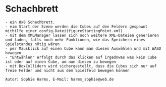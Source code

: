 # Schachbrett

    - ein 8x8 Schachbrett.
    - eim Start der Szene werden die Cubes auf den Feldern gespawnt mithilfe einer config-Datei(figureStartingPoint.xml)
    - mit dem XMLManager lassen sich noch weitere XML-Dateien generieren und laden, falls noch mehr Funktionen, wie das Speichern eines Spielstandes nötig wären
    - per Mausklick auf einen Cube kann man diesen Auswählen und mit WASD bewegen
    - "Entwählen" erfolgt durch das klicken auf irgednwas was kein Cube ist oder auf einen Cube, um nun diesen zu bewegen
    - mit BoxCollidern wird sichergestellt, dass die Cubes sich nur auf freie Felder und nicht aus dem Spielfeld bewegen können
    
    Autor: Sophie Harms, E-Mail: harms_sophie@web.de
